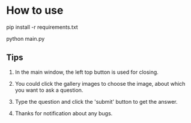 # How to use
pip install -r requirements.txt

python main.py

## Tips
1) In the main window, the left top button is used for closing.

2) You could click the gallery images to choose the image, about which 
you want to ask a question.

3) Type the question and click the 'submit' button to get the answer.

4) Thanks for notification about any bugs.

